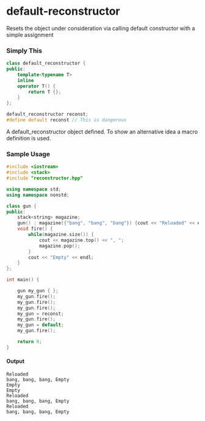 # default-reconstructor
Resets the object under consideration via calling default constructor with a simple assignment

### Simply This

```c++
class default_reconstructor {
public:
	template<typename T>
	inline
	operator T() {
		return T {};
	}
};

default_reconstructor reconst;
#define default reconst // This is dangerous

```

A default_reconstructor object defined. To show an alternative idea a macro definition is used.

### Sample Usage

```c++
#include <iostream>
#include <stack>
#include "reconstructor.hpp"

using namespace std;
using namespace nonstd;

class gun {
public:
	stack<string> magazine;
	gun() : magazine({"bang", "bang", "bang"}) {cout << "Reloaded" << endl; }
	void fire() {
		while(magazine.size()) {
			cout << magazine.top() << ", ";
			magazine.pop();
		}
		cout << "Empty" << endl;
	}
};

int main() {

	gun my_gun { };
	my_gun.fire();
	my_gun.fire();
	my_gun.fire();
	my_gun = reconst;
	my_gun.fire();
	my_gun = default;
	my_gun.fire();

	return 0;
}
```

#### Output

```
Reloaded
bang, bang, bang, Empty
Empty
Empty
Reloaded
bang, bang, bang, Empty
Reloaded
bang, bang, bang, Empty
```